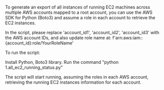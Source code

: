 To generate an export of all instances of running EC2 machines across multiple AWS accounts mapped to a root account, you can use the AWS SDK for Python (Boto3) and assume a role in each account to retrieve the EC2 instances.

In the script, please replace 'account_id1', 'account_id2', 'account_id3' with the AWS account IDs, and also update role name at:
f'arn:aws:iam::{account_id}:role/YourRoleName'

To run the script:

Install Python, Boto3 library.
Run the command "python 1.all_ec2_running_status.py"

The script will start running, assuming the roles in each AWS account, retrieving the running EC2 instances information for each account.



